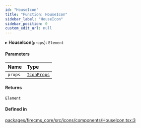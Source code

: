 ```yaml
---
id: "HouseIcon"
title: "Function: HouseIcon"
sidebar_label: "HouseIcon"
sidebar_position: 0
custom_edit_url: null
---
```


▸ **HouseIcon**(`props`): `Element`

#### Parameters

| Name | Type |
| :------ | :------ |
| `props` | [`IconProps`](../types/IconProps.md) |

#### Returns

`Element`

#### Defined in

[packages/firecms_core/src/icons/components/HouseIcon.tsx:3](https://github.com/FireCMSco/firecms/blob/d45f3739/packages/firecms_core/src/icons/components/HouseIcon.tsx#L3)
